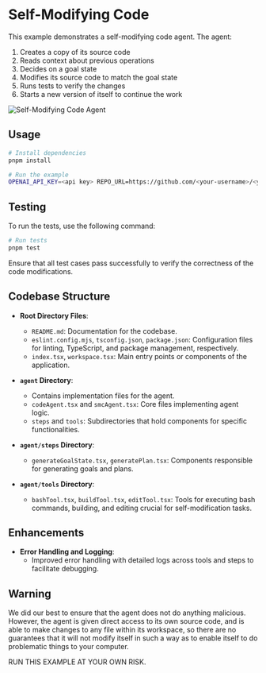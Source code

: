# Self-Modifying Code

This example demonstrates a self-modifying code agent. The agent:

1. Creates a copy of its source code
2. Reads context about previous operations
3. Decides on a goal state
4. Modifies its source code to match the goal state
5. Runs tests to verify the changes
6. Starts a new version of itself to continue the work

![Self-Modifying Code Agent](https://card-images.netrunnerdb.com/v2/large/03046.jpg)

## Usage

```bash
# Install dependencies
pnpm install

# Run the example
OPENAI_API_KEY=<api key> REPO_URL=https://github.com/<your-username>/<your-fork-of-gensx> BRANCH=<branch> pnpm run start
```

## Testing

To run the tests, use the following command:

```bash
# Run tests
pnpm test
```

Ensure that all test cases pass successfully to verify the correctness of the code modifications.

## Codebase Structure

- **Root Directory Files**:
  - `README.md`: Documentation for the codebase.
  - `eslint.config.mjs`, `tsconfig.json`, `package.json`: Configuration files for linting, TypeScript, and package management, respectively.
  - `index.tsx`, `workspace.tsx`: Main entry points or components of the application.

- **`agent` Directory**:
  - Contains implementation files for the agent.
  - `codeAgent.tsx` and `smcAgent.tsx`: Core files implementing agent logic.
  - `steps` and `tools`: Subdirectories that hold components for specific functionalities.

- **`agent/steps` Directory**:
  - `generateGoalState.tsx`, `generatePlan.tsx`: Components responsible for generating goals and plans.

- **`agent/tools` Directory**:
  - `bashTool.tsx`, `buildTool.tsx`, `editTool.tsx`: Tools for executing bash commands, building, and editing crucial for self-modification tasks.

## Enhancements

- **Error Handling and Logging**:
  - Improved error handling with detailed logs across tools and steps to facilitate debugging.

## Warning

We did our best to ensure that the agent does not do anything malicious. However, the agent is given direct access to its own source code, and is able to make changes to any file within its workspace,
so there are no guarantees that it will not modify itself in such a way as to enable itself to do problematic things to your computer.

RUN THIS EXAMPLE AT YOUR OWN RISK.
